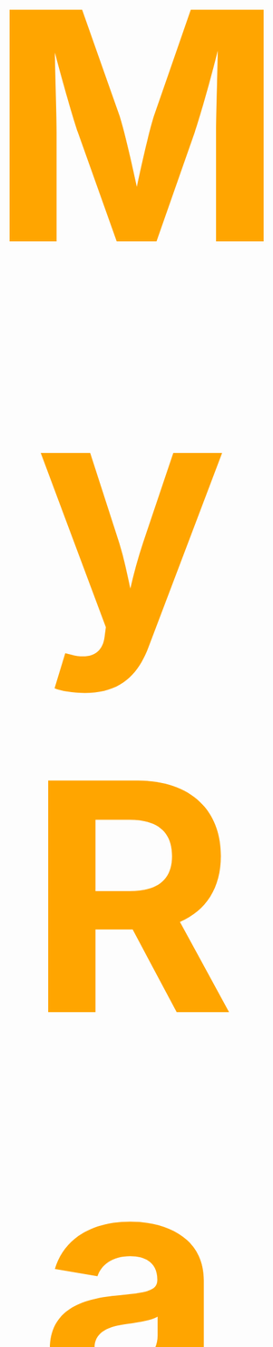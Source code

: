 
<span style="color:orange; font-size:20em;">
    <h1 align="center">
        <br>
            My Radar
        <br>
    </h1>
</span>

<img src="img/preview.gif">

## Subject:

* My_radar is a simulation of a fly map where planes have: 
    * a depature position.
    * a end position.
    * a speed.
    * a time of spawn.
* there is towers on the map where when planes are in one of those tower the planes can't colides
* planes are distruct when they:
    * when they inter collide.
    * when they arrived at there end position.
* all the information of the plane and towers are in a txt file (there is already test file in the scripts directory)

## How To Use

To clone and run this application, you'll need [Git](https://git-scm.com) and [CSFML](https://terminalroot.com/install-csfml-sfml-for-c-language/). Next you can execute these commands to test the project.
```bash
#clone this repository
gitclone git@github.com:tekClovis/My_radar.git My_radar

#go in the repository
cd My_radar

#compil the project
make

#execute the binary you can use "-h" flag for more use information
./my_radar [path]
```
you can create your own scripts with the generator.py whith these command
```bash
python3 generator.py -p (numb of plane) -t (number of tower)
#for more option use the -h flag like that
python3 generator.py -h
```
